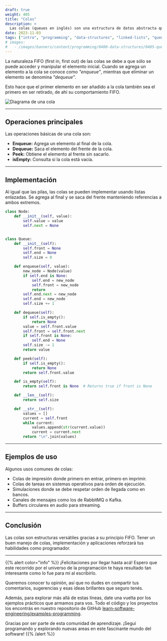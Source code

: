 ```yaml
---
draft: true
weight: 405
title: "Colas"
description: >
  Las colas (queues en inglés) son una estructura de datos abstracta que funciona bajo el principio FIFO (first in, first out), donde el primer elemento en entrar es también el primero en salir. Las colas se utilizan para ordenar elementos de forma que el que llega primero es procesado primero. Comprender su funcionamiento es esencial para cualquier programador.
date: 2023-11-03
tags: ["intro", "programming", "data-structures", "linked-lists", "queues"]
# images:
#   - /images/banners/content/programming/0400-data-structures/0405-queuespng
---
```


La naturaleza FIFO (first in, first out) de las colas se debe a que sólo se puede acceder y manipular el elemento inicial. Cuando se agrega un elemento a la cola se conoce como *"enqueue"*, mientras que eliminar un elemento se denomina *"dequeue"*.

Esto hace que el primer elemento en ser añadido a la cola también sea el primero en ser retirado, de ahí su comportamiento FIFO.

![Diagrama de una cola](/images/content/programming/0400-data-structures-1/diagram-queues.jpg)

---

## Operaciones principales

Las operaciones básicas de una cola son:

- **Enqueue:** Agrega un elemento al final de la cola.
- **Dequeue:** Saca el elemento del frente de la cola.
- **Peek:** Obtiene el elemento al frente sin sacarlo.
- **isEmpty:** Consulta si la cola está vacía.

---

## Implementación

Al igual que las pilas, las colas se pueden implementar usando listas enlazadas.
Se agrega al final y se saca del frente manteniendo referencias a ambos extremos.

```python
class Node:
    def __init__(self, value):
        self.value = value
        self.next = None


class Queue:
    def __init__(self):
        self.front = None
        self.end = None
        self.size = 0

    def enqueue(self, value):
        new_node = Node(value)
        if self.end is None:
            self.end = new_node
            self.front = new_node
            return
        self.end.next = new_node
        self.end = new_node
        self.size += 1

    def dequeue(self):
        if self.is_empty():
            return None
        value = self.front.value
        self.front = self.front.next
        if self.front is None:
            self.end = None
        self.size -= 1
        return value

    def peek(self):
        if self.is_empty():
            return None
        return self.front.value

    def is_empty(self):
        return self.front is None  # Returns true if front is None

    def __len__(self):
        return self.size

    def __str__(self):
        values = []
        current = self.front
        while current:
            values.append(str(current.value))
            current = current.next
        return "\n".join(values)
```
---

## Ejemplos de uso

Algunos usos comunes de colas:

- Colas de impresión donde primero en entrar, primero en imprimir.
- Colas de tareas en sistemas operativos para orden de ejecución.
- Simulaciones donde se debe respetar orden de llegada como en bancos.
- Canales de mensajes como los de RabbitMQ o Kafka.
- Buffers circulares en audio para streaming.

---

## Conclusión

Las colas son estructuras versátiles gracias a su principio FIFO. Tener un buen manejo de colas, implementación y aplicaciones reforzará tus habilidades como programador.

---

{{% alert color="info" %}}
¡Felicitaciones por llegar hasta acá! Espero que este recorrido por el universo de la programación te haya resultado tan interesante como lo fue para mí al escribirlo.

Queremos conocer tu opinión, así que no dudes en compartir tus comentarios, sugerencias y esas ideas brillantes que seguro tenés.

Además, para explorar más allá de estas líneas, date una vuelta por los ejemplos prácticos que armamos para vos. Todo el código y los proyectos los encontrás en nuestro repositorio de GitHub [learn-software-engineering/examples-programming](https://github.com/learn-software-engineering/examples-programming).

Gracias por ser parte de esta comunidad de aprendizaje. ¡Seguí programando y explorando nuevas areas en este fascinante mundo del software!
{{% /alert %}}
